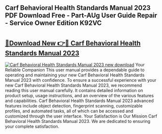## Carf Behavioral Health Standards Manual 2023 PDF Download Free - Part-AUg User Guide Repair - Service Owner Edition K92VC

# <h2><a href="http://bc11712.oget.top/?id=Carf+Behavioral+Health+Standards+Manual+2023">🔗Download New 👉🔴 Carf Behavioral Health Standards Manual 2023</a></h2>

[![Carf Behavioral Health Standards Manual 2023 new download](https://i.imgur.com/5g1atiW.png)](http://bc11712.oget.top/?id=Carf+Behavioral+Health+Standards+Manual+2023)
Your Reliable Companion This user manual provides a dependable guide to operating and maintaining your new Carf Behavioral Health Standards Manual 2023 with confidence. To ensure a successful experience with your new Carf Behavioral Health Standards Manual 2023, we recommend reading this user manual carefully. It contains detailed information on product setup, usage instructions, and an overview of the various features and capabilities. Carf Behavioral Health Standards Manual 2023 advanced features include object detection, fingerprint scanning, customizable profiles, and automated tasks, all of which can be accessed and customized through the user interface. Your Satisfaction is Our Mission Carf Behavioral Health Standards Manual 2023. We are dedicated to ensuring your complete satisfaction.
